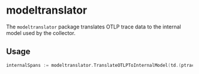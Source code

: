 # modeltranslator

The `modeltranslator` package translates OTLP trace data to the internal model used by the collector.

## Usage

```go
internalSpans := modeltranslator.TranslateOTLPToInternalModel(td.(ptrace.Traces))
```
